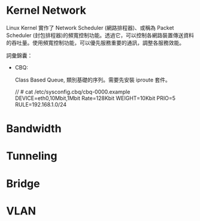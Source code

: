 # Kernel Network

Linux Kernel 實作了 Network Scheduler (網路排程器)、或稱為 Packet Scheduler (封包排程器)的頻寬控制功能。透過它，可以控制各網路裝置傳送資料的吞吐量。使用頻寬控制功能，可以優先服務重要的通訊，調整各服務效能。

詞彙錦囊：

* CBQ:

  Class Based Queue, 類別基礎的序列。需要先安裝 iproute 套件。 
  
     //
      # cat /etc/sysconfig.cbq/cbq-0000.example
      DEVICE=eth0,10Mbit,1Mbit
      Rate=128Kbit
      WEIGHT=10Kbit
      PRIO=5
      RULE=192.168.1.0/24

# Bandwidth
   
# Tunneling
   
# Bridge
   
 # VLAN
